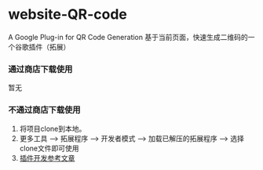 # website-QR-code
A Google Plug-in for QR Code Generation
基于当前页面，快速生成二维码的一个谷歌插件（拓展）
### 通过商店下载使用
暂无
### 不通过商店下载使用
1. 将项目clone到本地。
2. 更多工具 --> 拓展程序 --> 开发者模式 --> 加载已解压的拓展程序 --> 选择clone文件即可使用
3. [插件开发参考文章](https://github.com/sxei/chrome-plugin-demo)
